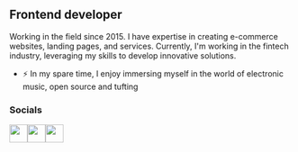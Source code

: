 Frontend developer
------------------

Working in the field since 2015. I have expertise in creating e-commerce websites, landing pages, and services. Currently, I'm working in the fintech industry, leveraging my skills to develop innovative solutions.

* ⚡  In my spare time, I enjoy immersing myself in the world of electronic music, open source and tufting

### Socials

<p align="left"> <a href="https://www.twitter.com/uchaev_s" target="_blank" rel="noreferrer"><img src="https://raw.githubusercontent.com/danielcranney/readme-generator/main/public/icons/socials/twitter.svg" width="32" height="32" /></a><a href="https://t.me/UchaevS" target="_blank" rel="noreferrer"><img src="https://upload.wikimedia.org/wikipedia/commons/thumb/8/82/Telegram_logo.svg/512px-Telegram_logo.svg.png?20220101141644" width="32" height="32" /></a><a href="https://www.npmjs.com/~u4aew" target="_blank" rel="noreferrer"><img src="https://upload.wikimedia.org/wikipedia/commons/thumb/d/db/Npm-logo.svg/2880px-Npm-logo.svg.png" width="32" height="32" /></a></p>

